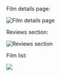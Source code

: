 
Film details page:

![Film details page](https://github.com/ElissV/movie-database/blob/master/screens/sn.JPG)


Reviews section:

![Reviews section](https://github.com/ElissV/movie-database/blob/master/screens/sn2.JPG)


Film list:



<img src="https://github.com/ElissV/movie-database/blob/master/screens/sn3.JPG">
